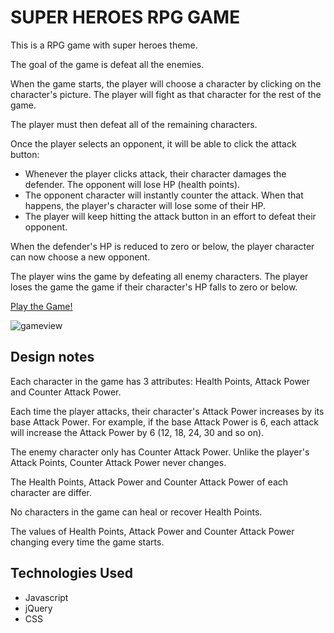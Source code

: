 # SUPER HEROES RPG GAME

This is a RPG game with super heroes theme.

The goal of the game is defeat all the enemies.

When the game starts, the player will choose a character by clicking on the character's picture. The player will fight as that character for the rest of the game.

The player must then defeat all of the remaining characters.

Once the player selects an opponent, it will be able to click the attack button:

 - Whenever the player clicks attack, their character damages the defender. The opponent will lose HP (health points). 
 - The opponent character will instantly counter the attack. When that happens, the player's character will lose some of their HP. 
 - The player will keep hitting the attack button in an effort to defeat their opponent.
 
When the defender's HP is reduced to zero or below, the player character can now choose a new opponent.

The player wins the game by defeating all enemy characters. The player loses the game the game if their character's HP falls to zero or below.

[Play the Game!](https://carolinapc.github.io/unit-4-game/)

![gameview](https://carolinapc.github.io/assets/images/rpggame.png)

## Design notes

Each character in the game has 3 attributes: Health Points, Attack Power and Counter Attack Power.

Each time the player attacks, their character's Attack Power increases by its base Attack Power. For example, if the base Attack Power is 6, each attack will increase the Attack Power by 6 (12, 18, 24, 30 and so on).

The enemy character only has Counter Attack Power. Unlike the player's Attack Points, Counter Attack Power never changes.

The Health Points, Attack Power and Counter Attack Power of each character are differ.

No characters in the game can heal or recover Health Points. 

The values of Health Points, Attack Power and Counter Attack Power changing every time the game starts.

## Technologies Used

- Javascript
- jQuery
- CSS


